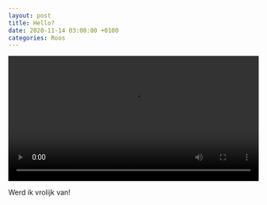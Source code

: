 ```yaml
---
layout: post
title: Hello?
date: 2020-11-14 03:00:00 +0100
categories: Roos
---
```


<video style="width:100%" controls>
 <source src="https://prisse.nl/assets/hello.mp4">videotag not supported
 </video>

Werd ik vrolijk van!
